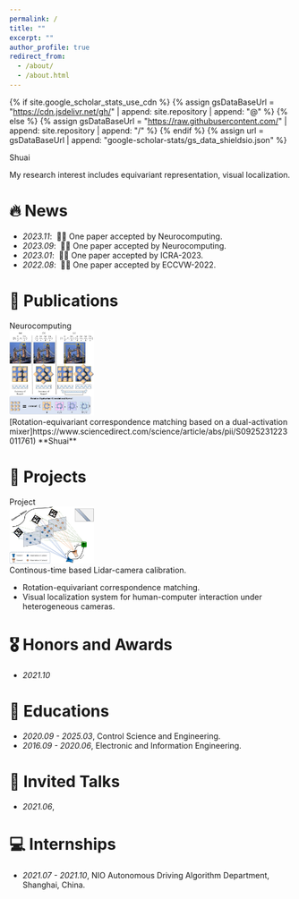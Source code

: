 ```yaml
---
permalink: /
title: ""
excerpt: ""
author_profile: true
redirect_from: 
  - /about/
  - /about.html
---
```


{% if site.google_scholar_stats_use_cdn %}
{% assign gsDataBaseUrl = "https://cdn.jsdelivr.net/gh/" | append: site.repository | append: "@" %}
{% else %}
{% assign gsDataBaseUrl = "https://raw.githubusercontent.com/" | append: site.repository | append: "/" %}
{% endif %}
{% assign url = gsDataBaseUrl | append: "google-scholar-stats/gs_data_shieldsio.json" %}

<span class='anchor' id='about-me'></span>

Shuai

My research interest includes equivariant representation, visual localization.


# 🔥 News
- *2023.11*: &nbsp;🎉🎉 One paper accepted by Neurocomputing.
- *2023.09*: &nbsp;🎉🎉 One paper accepted by Neurocomputing.
- *2023.01*: &nbsp;🎉🎉 One paper accepted by ICRA-2023.
- *2022.08*: &nbsp;🎉🎉 One paper accepted by ECCVW-2022.

# 📝 Publications 
<div class='paper-box'><div class='paper-box-image'><div><div class="badge">Neurocomputing</div><img src='images/dream.png' alt="sym" width="30%"></div></div>
<div class='paper-box-text' markdown="1">
[Rotation-equivariant correspondence matching based on a dual-activation mixer]https://www.sciencedirect.com/science/article/abs/pii/S0925231223011761)
**Shuai**

# 📝 Projects
<div class='paper-box'><div class='paper-box-image'><div><div class="badge">Project</div><img src='images/ctcalib.png' alt="sym" width="30%"></div></div>
<div class='paper-box-text' markdown="1">
Continous-time based Lidar-camera calibration.

- Rotation-equivariant correspondence matching.
- Visual localization system for human-computer interaction under heterogeneous cameras.

# 🎖 Honors and Awards
- *2021.10*

# 📖 Educations
- *2020.09 - 2025.03*, Control Science and Engineering.
- *2016.09 - 2020.06*, Electronic and Information Engineering.

# 💬 Invited Talks
- *2021.06*,

# 💻 Internships
- *2021.07 - 2021.10*, NIO Autonomous Driving Algorithm Department, Shanghai, China.
